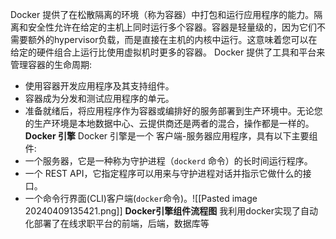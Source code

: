 Docker 提供了在松散隔离的环境（称为容器）中打包和运行应用程序的能力。隔离和安全性允许在给定的主机上同时运行多个容器。容器是轻量级的，因为它们不需要额外的hypervisor负载，而是直接在主机的内核中运行。这意味着您可以在给定的硬件组合上运行比使用虚拟机时更多的容器。
Docker 提供了工具和平台来管理容器的生命周期:
- 使用容器开发应用程序及其支持组件。
- 容器成为分发和测试应用程序的单元。
- 准备就绪后，将应用程序作为容器或编排好的服务部署到生产环境中。无论您的生产环境是本地数据中心、云提供商还是两者的混合，操作都是一样的。
**Docker 引擎**
Docker 引擎是一个 客户端-服务器应用程序，具有以下主要组件:
- 一个服务器，它是一种称为守护进程（`dockerd` 命令）的长时间运行程序。
- 一个 REST API，它指定程序可以用来与守护进程对话并指示它做什么的接口。
- 一个命令行界面(CLI)客户端(`docker`命令)。![[Pasted image 20240409135421.png]]
				**Docker引擎组件流程图**
我利用docker实现了自动化部署了在线求职平台的前端，后端，数据库等